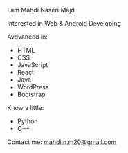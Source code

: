 I am Mahdi Naseri Majd

Interested in Web & Android Developing

Avdvanced in:
  - HTML
  - CSS
  - JavaScript
  - React
  - Java
  - WordPress
  - Bootstrap
  
Know a little:
  - Python
  - C++
  
Contact me: mahdi.n.m20@gmail.com

<!---
mahdimnm/mahdimnm is a ✨ special ✨ repository because its `README.md` (this file) appears on your GitHub profile.
You can click the Preview link to take a look at your changes.
--->
